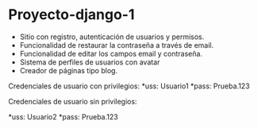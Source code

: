 # Proyecto-django-1
* Sitio con registro, autenticación de usuarios y permisos.
* Funcionalidad de restaurar la contraseña a través de email.
* Funcionalidad de editar los campos email y contraseña.
* Sistema de perfiles de usuarios con avatar
* Creador de páginas tipo blog.


Credenciales de usuario con privilegios:
*uss: Usuario1
*pass: Prueba.123

Credenciales de usuario sin privilegios:

*uss: Usuario2
*pass: Prueba.123

